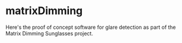 # matrixDimming

Here's the proof of concept software for glare detection as part of the Matrix Dimming Sunglasses project.
